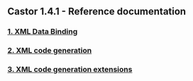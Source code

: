 Castor 1.4.1 - Reference documentation
---

### [1. XML Data Binding](reference/xml.html)
### [2. XML code generation](reference/code-generator.html)
### [3. XML code generation extensions](reference/code-generator-extension.html)